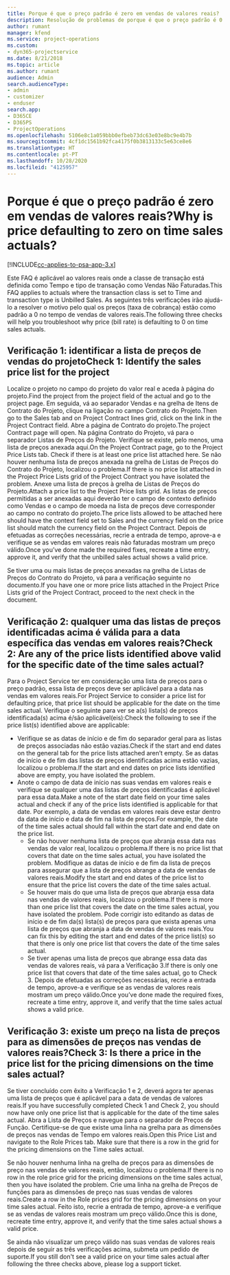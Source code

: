 ```yaml
---
title: Porque é que o preço padrão é zero em vendas de valores reais?
description: Resolução de problemas de porque é que o preço padrão é 0 em vendas de valores reais.
author: rumant
manager: kfend
ms.service: project-operations
ms.custom:
- dyn365-projectservice
ms.date: 8/21/2018
ms.topic: article
ms.author: rumant
audience: Admin
search.audienceType:
- admin
- customizer
- enduser
search.app:
- D365CE
- D365PS
- ProjectOperations
ms.openlocfilehash: 5106e8c1a059bbb0efbeb73dc63e03e8bc9e4b7b
ms.sourcegitcommit: 4cf1dc1561b92fca4175f0b3813133c5e63ce8e6
ms.translationtype: HT
ms.contentlocale: pt-PT
ms.lasthandoff: 10/28/2020
ms.locfileid: "4125957"
---
```

# <a name="why-is-price-defaulting-to-zero-on-time-sales-actuals"></a><span data-ttu-id="85d16-103">Porque é que o preço padrão é zero em vendas de valores reais?</span><span class="sxs-lookup"><span data-stu-id="85d16-103">Why is price defaulting to zero on time sales actuals?</span></span>

[!INCLUDE[cc-applies-to-psa-app-3.x](../includes/cc-applies-to-psa-app-3x.md)]

<span data-ttu-id="85d16-104">Este FAQ é aplicável ao valores reais onde a classe de transação está definida como Tempo e tipo de transação como Vendas Não Faturadas.</span><span class="sxs-lookup"><span data-stu-id="85d16-104">This FAQ applies to actuals where the transaction class is set to Time and transaction type is Unbilled Sales.</span></span> <span data-ttu-id="85d16-105">As seguintes três verificações irão ajudá-lo a resolver o motivo pelo qual os preços (taxa de cobrança) estão como padrão a 0 no tempo de vendas de valores reais.</span><span class="sxs-lookup"><span data-stu-id="85d16-105">The following three checks will help you troubleshoot why price (bill rate) is defaulting to 0 on time sales actuals.</span></span>

## <a name="check-1-identify-the-sales-price-list-for-the-project"></a><span data-ttu-id="85d16-106">Verificação 1: identificar a lista de preços de vendas do projeto</span><span class="sxs-lookup"><span data-stu-id="85d16-106">Check 1: Identify the sales price list for the project</span></span>

<span data-ttu-id="85d16-107">Localize o projeto no campo do projeto do valor real e aceda à página do projeto.</span><span class="sxs-lookup"><span data-stu-id="85d16-107">Find the project from the project field of the actual and go to the project page.</span></span> <span data-ttu-id="85d16-108">Em seguida, vá ao separador Vendas e na grelha de Itens de Contrato do Projeto, clique na ligação no campo Contrato do Projeto.</span><span class="sxs-lookup"><span data-stu-id="85d16-108">Then go to the Sales tab and on Project Contract lines grid, click on the link in the Project Contract field.</span></span> <span data-ttu-id="85d16-109">Abre a página de Contrato do projeto.</span><span class="sxs-lookup"><span data-stu-id="85d16-109">The project Contract page will open.</span></span> <span data-ttu-id="85d16-110">Na página Contrato do Projeto, vá para o separador Listas de Preços do Projeto. Verifique se existe, pelo menos, uma lista de preços anexada aqui.</span><span class="sxs-lookup"><span data-stu-id="85d16-110">On the Project Contract page, go to the Project Price Lists tab. Check if there is at least one price list attached here.</span></span> <span data-ttu-id="85d16-111">Se não houver nenhuma lista de preços anexada na grelha de Listas de Preços do Contrato do Projeto, localizou o problema.</span><span class="sxs-lookup"><span data-stu-id="85d16-111">If there is no price list attached in the Project Price Lists grid of the Project Contract you have isolated the problem.</span></span> <span data-ttu-id="85d16-112">Anexe uma lista de preços à grelha de Listas de Preços do Projeto.</span><span class="sxs-lookup"><span data-stu-id="85d16-112">Attach a price list to the Project Price lists grid.</span></span> <span data-ttu-id="85d16-113">As listas de preços permitidas a ser anexadas aqui deverão ter o campo de contexto definido como Vendas e o campo de moeda na lista de preços deve corresponder ao campo no contrato do projeto.</span><span class="sxs-lookup"><span data-stu-id="85d16-113">The price lists allowed to be attached here should have the context field set to Sales and the currency field on the price list should match the currency field on the Project Contract.</span></span> <span data-ttu-id="85d16-114">Depois de efetuadas as correções necessárias, recrie a entrada de tempo, aprove-a e verifique se as vendas em valores reais não faturadas mostram um preço válido.</span><span class="sxs-lookup"><span data-stu-id="85d16-114">Once you’ve done made the required fixes, recreate a time entry, approve it, and verify that the unbilled sales actual shows a valid price.</span></span> 

<span data-ttu-id="85d16-115">Se tiver uma ou mais listas de preços anexadas na grelha de Listas de Preços do Contrato do Projeto, vá para a verificação seguinte no documento.</span><span class="sxs-lookup"><span data-stu-id="85d16-115">If you have one or more price lists attached in the Project Price Lists grid of the Project Contract, proceed to the next check in the document.</span></span>

## <a name="check-2-are-any-of-the-price-lists-identified-above-valid-for-the-specific-date-of-the-time-sales-actual"></a><span data-ttu-id="85d16-116">Verificação 2: qualquer uma das listas de preços identificadas acima é válida para a data específica das vendas em valores reais?</span><span class="sxs-lookup"><span data-stu-id="85d16-116">Check 2: Are any of the price lists identified above valid for the specific date of the time sales actual?</span></span>

<span data-ttu-id="85d16-117">Para o Project Service ter em consideração uma lista de preços para o preço padrão, essa lista de preços deve ser aplicável para a data nas vendas em valores reais.</span><span class="sxs-lookup"><span data-stu-id="85d16-117">For Project Service to consider a price list for defaulting price, that price list should be applicable for the date on the time sales actual.</span></span> <span data-ttu-id="85d16-118">Verifique o seguinte para ver se a(s) lista(s) de preços identificada(s) acima é/são aplicável(eis):</span><span class="sxs-lookup"><span data-stu-id="85d16-118">Check the following to see if the price list(s) identified above are applicable:</span></span>
- <span data-ttu-id="85d16-119">Verifique se as datas de início e de fim do separador geral para as listas de preços associadas não estão vazias.</span><span class="sxs-lookup"><span data-stu-id="85d16-119">Check if the start and end dates on the general tab for the price lists attached aren’t empty.</span></span> <span data-ttu-id="85d16-120">Se as datas de início e de fim das listas de preços identificadas acima estão vazias, localizou o problema.</span><span class="sxs-lookup"><span data-stu-id="85d16-120">If the start and end dates on price lists identified above are empty, you have isolated the problem.</span></span> 
- <span data-ttu-id="85d16-121">Anote o campo de data de início nas suas vendas em valores reais e verifique se qualquer uma das listas de preços identificadas é aplicável para essa data.</span><span class="sxs-lookup"><span data-stu-id="85d16-121">Make a note of the start date field on your time sales actual and check if any of the price lists identified is applicable for that date.</span></span> <span data-ttu-id="85d16-122">Por exemplo, a data de vendas em valores reais deve estar dentro da data de início e data de fim na lista de preços.</span><span class="sxs-lookup"><span data-stu-id="85d16-122">For example, the date of the time sales actual should fall within the start date and end date on the price list.</span></span> 
    - <span data-ttu-id="85d16-123">Se não houver nenhuma lista de preços que abranja essa data nas vendas de valor real, localizou o problema.</span><span class="sxs-lookup"><span data-stu-id="85d16-123">If there is no price list that covers that date on the time sales actual, you have isolated the problem.</span></span> <span data-ttu-id="85d16-124">Modifique as datas de início e de fim da lista de preços para assegurar que a lista de preços abrange a data de vendas de valores reais.</span><span class="sxs-lookup"><span data-stu-id="85d16-124">Modify the start and end dates of the price list to ensure that the price list covers the date of the time sales actual.</span></span> 
    - <span data-ttu-id="85d16-125">Se houver mais do que uma lista de preços que abranja essa data nas vendas de valores reais, localizou o problema.</span><span class="sxs-lookup"><span data-stu-id="85d16-125">If there is more than one price list that covers the date on the time sales actual, you have isolated the problem.</span></span> <span data-ttu-id="85d16-126">Pode corrigir isto editando as datas de início e de fim da(s) lista(s) de preços para que exista apenas uma lista de preços que abranja a data de vendas de valores reais.</span><span class="sxs-lookup"><span data-stu-id="85d16-126">You can fix this by editing the start and end dates of the price list(s) so that there is only one price list that covers the date of the time sales actual.</span></span> 
    - <span data-ttu-id="85d16-127">Se tiver apenas uma lista de preços que abrange essa data das vendas de valores reais, vá para a Verificação 3.</span><span class="sxs-lookup"><span data-stu-id="85d16-127">If there is only one price list that covers that date of the time sales actual, go to Check 3.</span></span>
<span data-ttu-id="85d16-128">Depois de efetuadas as correções necessárias, recrie a entrada de tempo, aprove-a e verifique se as vendas de valores reais mostram um preço válido.</span><span class="sxs-lookup"><span data-stu-id="85d16-128">Once you’ve done made the required fixes, recreate a time entry, approve it, and verify that the time sales actual shows a valid price.</span></span>

## <a name="check-3-is-there-a-price-in-the-price-list-for-the-pricing-dimensions-on-the-time-sales-actual"></a><span data-ttu-id="85d16-129">Verificação 3: existe um preço na lista de preços para as dimensões de preços nas vendas de valores reais?</span><span class="sxs-lookup"><span data-stu-id="85d16-129">Check 3: Is there a price in the price list for the pricing dimensions on the time sales actual?</span></span>

<span data-ttu-id="85d16-130">Se tiver concluído com êxito a Verificação 1 e 2, deverá agora ter apenas uma lista de preços que é aplicável para a data de vendas de valores reais.</span><span class="sxs-lookup"><span data-stu-id="85d16-130">If you have successfully completed Check 1 and Check 2, you should now have only one price list that is applicable for the date of the time sales actual.</span></span> <span data-ttu-id="85d16-131">Abra a Lista de Preços e navegue para o separador de Preços de Função. Certifique-se de que existe uma linha na grelha para as dimensões de preços nas vendas de Tempo em valores reais.</span><span class="sxs-lookup"><span data-stu-id="85d16-131">Open this Price List and navigate to the Role Prices tab. Make sure that there is a row in the grid for the pricing dimensions on the Time sales actual.</span></span>

<span data-ttu-id="85d16-132">Se não houver nenhuma linha na grelha de preços para as dimensões de preço nas vendas de valores reais, então, localizou o problema.</span><span class="sxs-lookup"><span data-stu-id="85d16-132">If there is no row in the role price grid for the pricing dimensions on the time sales actual, then you have isolated the problem.</span></span> <span data-ttu-id="85d16-133">Crie uma linha na grelha de Preços de funções para as dimensões de preço nas suas vendas de valores reais.</span><span class="sxs-lookup"><span data-stu-id="85d16-133">Create a row in the Role prices grid for the pricing dimensions on your time sales actual.</span></span> <span data-ttu-id="85d16-134">Feito isto, recrie a entrada de tempo, aprove-a e verifique se as vendas de valores reais mostram um preço válido.</span><span class="sxs-lookup"><span data-stu-id="85d16-134">Once this is done, recreate time entry, approve it, and verify that the time sales actual shows a valid price.</span></span>

<span data-ttu-id="85d16-135">Se ainda não visualizar um preço válido nas suas vendas de valores reais depois de seguir as três verificações acima, submeta um pedido de suporte.</span><span class="sxs-lookup"><span data-stu-id="85d16-135">If you still don't see a valid price on your time sales actual after following the three checks above, please log a support ticket.</span></span> 

